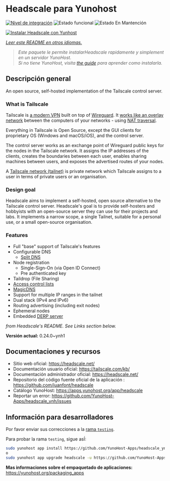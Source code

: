 <!--
Este archivo README esta generado automaticamente<https://github.com/YunoHost/apps/tree/master/tools/readme_generator>
No se debe editar a mano.
-->

# Headscale para Yunohost

[![Nivel de integración](https://apps.yunohost.org/badge/integration/headscale)](https://ci-apps.yunohost.org/ci/apps/headscale/)
![Estado funcional](https://apps.yunohost.org/badge/state/headscale)
![Estado En Mantención](https://apps.yunohost.org/badge/maintained/headscale)

[![Instalar Headscale con Yunhost](https://install-app.yunohost.org/install-with-yunohost.svg)](https://install-app.yunohost.org/?app=headscale)

*[Leer este README en otros idiomas.](./ALL_README.md)*

> *Este paquete le permite instalarHeadscale rapidamente y simplement en un servidor YunoHost.*  
> *Si no tiene YunoHost, visita [the guide](https://yunohost.org/install) para aprender como instalarla.*

## Descripción general

An open source, self-hosted implementation of the Tailscale control server.

### What is Tailscale

Tailscale is [a modern VPN](https://tailscale.com/) built on top of
[Wireguard](https://www.wireguard.com/).
It [works like an overlay network](https://tailscale.com/blog/how-tailscale-works/)
between the computers of your networks - using
[NAT traversal](https://tailscale.com/blog/how-nat-traversal-works/).

Everything in Tailscale is Open Source, except the GUI clients for proprietary OS
(Windows and macOS/iOS), and the control server.

The control server works as an exchange point of Wireguard public keys for the
nodes in the Tailscale network. It assigns the IP addresses of the clients,
creates the boundaries between each user, enables sharing machines between users,
and exposes the advertised routes of your nodes.

A [Tailscale network (tailnet)](https://tailscale.com/kb/1136/tailnet/) is private
network which Tailscale assigns to a user in terms of private users or an
organisation.

### Design goal

Headscale aims to implement a self-hosted, open source alternative to the Tailscale
control server.
Headscale's goal is to provide self-hosters and hobbyists with an open-source
server they can use for their projects and labs.
It implements a narrow scope, a single Tailnet, suitable for a personal use, or a small
open-source organisation.

### Features


- Full "base" support of Tailscale's features
- Configurable DNS
  - [Split DNS](https://tailscale.com/kb/1054/dns/#using-dns-settings-in-the-admin-console)
- Node registration
  - Single-Sign-On (via Open ID Connect)
  - Pre authenticated key
- Taildrop (File Sharing)
- [Access control lists](https://tailscale.com/kb/1018/acls/)
- [MagicDNS](https://tailscale.com/kb/1081/magicdns)
- Support for multiple IP ranges in the tailnet
- Dual stack (IPv4 and IPv6)
- Routing advertising (including exit nodes)
- Ephemeral nodes
- Embedded [DERP server](https://tailscale.com/blog/how-tailscale-works/#encrypted-tcp-relays-derp)

*from Headscale's README. See Links section below.*

**Versión actual:** 0.24.0~ynh1

## Documentaciones y recursos

- Sitio web oficial: <https://headscale.net/>
- Documentación usuario oficial: <https://tailscale.com/kb/>
- Documentación administrador oficial: <https://headscale.net/>
- Repositorio del código fuente oficial de la aplicación : <https://github.com/juanfont/headscale>
- Catálogo YunoHost: <https://apps.yunohost.org/app/headscale>
- Reportar un error: <https://github.com/YunoHost-Apps/headscale_ynh/issues>

## Información para desarrolladores

Por favor enviar sus correcciones a la [rama `testing`](https://github.com/YunoHost-Apps/headscale_ynh/tree/testing).

Para probar la rama `testing`, sigue asÍ:

```bash
sudo yunohost app install https://github.com/YunoHost-Apps/headscale_ynh/tree/testing --debug
o
sudo yunohost app upgrade headscale -u https://github.com/YunoHost-Apps/headscale_ynh/tree/testing --debug
```

**Mas informaciones sobre el empaquetado de aplicaciones:** <https://yunohost.org/packaging_apps>
